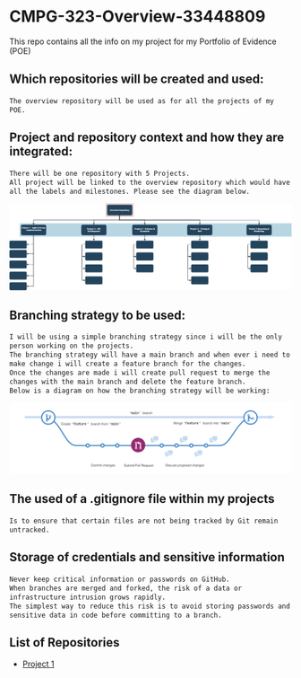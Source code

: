# CMPG-323-Overview-33448809
This repo contains all the info on my project for my Portfolio of Evidence (POE)

## Which repositories will be created and used:

	The overview repository will be used as for all the projects of my POE.
	
## Project and repository context and how they are integrated:

	There will be one repository with 5 Projects.
	All project will be linked to the overview repository which would have all the labels and milestones. Please see the diagram below.
	
<img src="https://github.com/Opzalas/CMPG-323-Overview---33448809/blob/main/Project&RepositoryContext.png?raw=true">

## Branching strategy to be used:
	
	I will be using a simple branching strategy since i will be the only person working on the projects.
	The branching strategy will have a main branch and when ever i need to make change i will create a feature branch for the changes.
	Once the changes are made i will create pull request to merge the changes with the main branch and delete the feature branch.
	Below is a diagram on how the branching strategy will be working:
	
<img src="https://github.com/Opzalas/CMPG-323-Overview---33448809/blob/main/branching.png?raw=true">

## The used of a .gitignore file within my projects

	Is to ensure that certain files are not being tracked by Git remain untracked.

## Storage of credentials and sensitive information

	Never keep critical information or passwords on GitHub.
	When branches are merged and forked, the risk of a data or infrastructure intrusion grows rapidly. 
	The simplest way to reduce this risk is to avoid storing passwords and sensitive data in code before committing to a branch.
	
## List of Repositories
- <a href="https://github.com/Opzalas/CMPG-323-Overview---33448809" target="_blank">Project 1</a>
